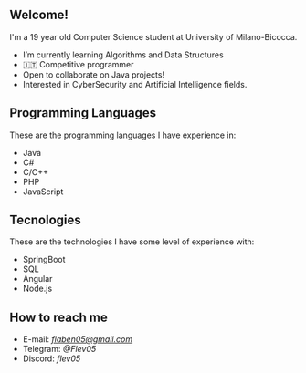 <h2>Welcome!</h2>

I'm a 19 year old Computer Science student at University of Milano-Bicocca.
- I’m currently learning Algorithms and Data Structures
- 🇮🇹 Competitive programmer
- Open to collaborate on Java projects!
- Interested in CyberSecurity and Artificial Intelligence fields.

<h2>Programming Languages</h2>
These are the programming languages I have experience in:

- Java
- C#
- C/C++
- PHP
- JavaScript

<h2>Tecnologies</h2>
These are the technologies I have some level of experience with:

- SpringBoot
- SQL
- Angular
- Node.js

<h2>How to reach me</h2>

- E-mail: <em>flaben05@gmail.com</em>
- Telegram:  <em>@Flev05</em>
- Discord: <em>flev05<em>


<!--
**Flev05/Flev05** is a ✨ _special_ ✨ repository because its `README.md` (this file) appears on your GitHub profile.
- 🔭 I’m currently working on ...
- 👯 I’m looking to collaborate on ...
- 🤔 I’m looking for help with ...
- 📫 How to reach me: ...
- 💬 Ask me about ...
- 😄 Pronouns: ...
- ⚡ Fun fact: ...
-->
